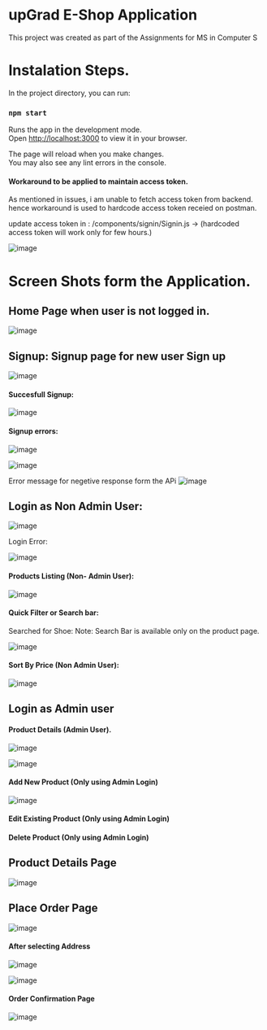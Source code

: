 # upGrad E-Shop Application 

This project was created as part of the Assignments for MS in Computer S

# Instalation Steps. 

In the project directory, you can run:

### `npm start`

Runs the app in the development mode.\
Open [http://localhost:3000](http://localhost:3000) to view it in your browser.

The page will reload when you make changes.\
You may also see any lint errors in the console.

#### Workaround to be applied to maintain access token. 

As mentioned in issues, i am unable to fetch access token from backend. hence workaround is used to hardcode access token receied on postman.

update access token in : /components/signin/Signin.js  ->   (hardcoded access token will work only for few hours.)

![image](https://github.com/user-attachments/assets/2c19d465-d0f4-4cac-929e-f64d76e39468)



# Screen Shots form the Application. 

## Home Page when user is not logged in. 

![image](https://github.com/user-attachments/assets/bfd16419-da27-4582-9d21-5a8bfcfd62db)

## Signup: Signup page for new user Sign up
![image](https://github.com/user-attachments/assets/3234d37d-9faf-4d9a-bae5-65175dc8efc4)

#### Succesfull Signup:

![image](https://github.com/user-attachments/assets/cc115181-ec07-41c9-a238-788c03a8e261)

#### Signup errors:

![image](https://github.com/user-attachments/assets/0986ebc1-4cfb-46c3-af4f-5978fd35cbe4)

![image](https://github.com/user-attachments/assets/f641bc6b-67dd-4add-8b32-a2b3e303d9a0)

Error message for negetive response form the APi
![image](https://github.com/user-attachments/assets/11dbfd98-36e3-4f27-9fd4-95f0f124f266)


## Login as Non Admin User:

![image](https://github.com/user-attachments/assets/5771c28d-9dfb-4073-b89e-463d940c0268)

Login Error: 

![image](https://github.com/user-attachments/assets/54b68420-0d1f-4352-973a-d6f86081fef0)


#### Products Listing (Non- Admin User):

![image](https://github.com/user-attachments/assets/a26bbd7a-b2cf-467c-8e53-447dcbcd8e76)

#### Quick Filter or Search bar:

Searched for Shoe: 
Note: Search Bar is available only on the product page. 

![image](https://github.com/user-attachments/assets/9ff346fe-9e14-4bb8-bec0-d0ab4b396367)


#### Sort By Price (Non Admin User):
![image](https://github.com/user-attachments/assets/5ab46696-6840-49d4-88b3-d63b6ec4eb97)


## Login as Admin user

#### Product Details (Admin User).


![image](https://github.com/user-attachments/assets/077d8984-e8fb-40dc-bf6f-79fb2a1ae549)


![image](https://github.com/user-attachments/assets/cbae3687-97fc-426d-bf4c-bd72de2a910e)

#### Add New Product (Only using Admin Login)

![image](https://github.com/user-attachments/assets/13a779c3-ca37-47e9-ae01-aedd7ea0da86)



#### Edit Existing Product (Only using Admin Login)


#### Delete Product (Only using Admin Login)


## Product Details Page

![image](https://github.com/user-attachments/assets/020a85d6-8a2b-4b86-8ac6-bba3f02a53ec)


## Place Order Page

![image](https://github.com/user-attachments/assets/13909a81-dddb-4e00-9088-d32192408e7e)

#### After selecting Address

![image](https://github.com/user-attachments/assets/7cca0403-6ae6-41f7-9a65-9f6c50b4e519)


![image](https://github.com/user-attachments/assets/023872b4-cf13-4f43-b4c3-114d1165df32)

#### Order Confirmation Page

![image](https://github.com/user-attachments/assets/5d71a582-3e4d-4bd4-9fe5-a83c3386bd7c)




